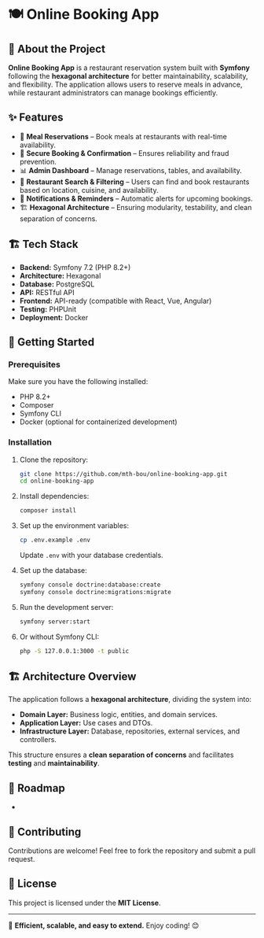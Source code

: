 # 🍽️ Online Booking App

## 📖 About the Project

**Online Booking App** is a restaurant reservation system built with **Symfony** following the **hexagonal architecture** for better maintainability, scalability, and flexibility. The application allows users to reserve meals in advance, while restaurant administrators can manage bookings efficiently.

## ✨ Features

- 📅 **Meal Reservations** – Book meals at restaurants with real-time availability.
- 🔐 **Secure Booking & Confirmation** – Ensures reliability and fraud prevention.
- 📊 **Admin Dashboard** – Manage reservations, tables, and availability.
- 📍 **Restaurant Search & Filtering** – Users can find and book restaurants based on location, cuisine, and availability.
- 📢 **Notifications & Reminders** – Automatic alerts for upcoming bookings.
- 🏗 **Hexagonal Architecture** – Ensuring modularity, testability, and clean separation of concerns.

## 🏗 Tech Stack

- **Backend:** Symfony 7.2 (PHP 8.2+)
- **Architecture:** Hexagonal
- **Database:** PostgreSQL
- **API:** RESTful API
- **Frontend:** API-ready (compatible with React, Vue, Angular)
- **Testing:** PHPUnit
- **Deployment:** Docker

## 🚀 Getting Started

### Prerequisites

Make sure you have the following installed:

- PHP 8.2+
- Composer
- Symfony CLI
- Docker (optional for containerized development)

### Installation

1. Clone the repository:

   ```sh
   git clone https://github.com/mth-bou/online-booking-app.git
   cd online-booking-app
   ```

2. Install dependencies:

   ```sh
   composer install
   ```

3. Set up the environment variables:

   ```sh
   cp .env.example .env
   ```

   Update `.env` with your database credentials.

4. Set up the database:

   ```sh
   symfony console doctrine:database:create
   symfony console doctrine:migrations:migrate
   ```

5. Run the development server:

   ```sh
   symfony server:start
   ```

6. Or without Symfony CLI:

   ```sh
   php -S 127.0.0.1:3000 -t public
   ```

## 🏗 Architecture Overview

The application follows a **hexagonal architecture**, dividing the system into:

- **Domain Layer:** Business logic, entities, and domain services.
- **Application Layer:** Use cases and DTOs.
- **Infrastructure Layer:** Database, repositories, external services, and controllers.

This structure ensures a **clean separation of concerns** and facilitates **testing** and **maintainability**.

## 📌 Roadmap

-

## 🤝 Contributing

Contributions are welcome! Feel free to fork the repository and submit a pull request.

## 📜 License

This project is licensed under the **MIT License**.

---

🚀 **Efficient, scalable, and easy to extend.** Enjoy coding! 😊

